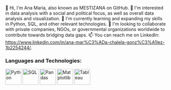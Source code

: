 👋 Hi, I'm Ana Maria, also known as MESTIZANA on GitHub.
👀 I'm interested in data analysis with a social and political focus, as well as overall data analysis and visualization.
🌱 I'm currently learning and expanding my skills in Python, SQL, and other relevant technologies.
💞️ I'm looking to collaborate with private companies, NGOs, or governmental organizations worldwide to contribute towards bridging data gaps.
📫 You can reach me on LinkedIn: https://www.linkedin.com/in/ana-mar%C3%ADa-chalela-gonz%C3%A1lez-1b2254244/.

<!---
mestizana/mestizana is a ✨ special ✨ repository because its `README.md` (this file) appears on your GitHub profile.
You can click the Preview link to take a look at your changes.
--->

### Languages and Technologies:
<img src="https://example.com/python.png" alt="Python" width="50" height="50"/> 
<img src="https://example.com/sql.png" alt="SQL" width="50" height="50"/> 
<img src="https://example.com/pandas.png" alt="Pandas" width="50" height="50"/> 
<img src="https://example.com/matplotlib.png" alt="Matplotlib" width="50" height="50"/> 
<img src="https://example.com/tableau.png" alt="Tableau" width="50" height="50"/> 
